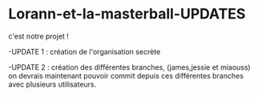 # Lorann-et-la-masterball-UPDATES
c'est notre projet !

-UPDATE 1 : création de l'organisation secrète

-UPDATE 2 : création des différentes branches, (james,jessie et miaouss) on devrais maintenant pouvoir commit depuis ces différentes branches avec plusieurs utilisateurs.
